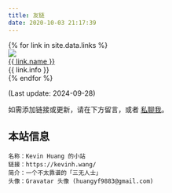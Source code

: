 ```yaml
---
title: 友链
date: 2020-10-03 21:17:39
---
```


<div class="links-content">
<div class="link-navigation">
{% for link in site.data.links %}
<div class="card"><img class="ava nomediumzoom" src="{{ link.avatar }}"/>
<div class="card-header">
<div><a href="{{ link.site }}" target="_blank"> {{ link.name }}</a> </div>
<div class="info">{{ link.info }}</div>
</div>
</div>
{% endfor %}
</div>

<div id="qexo-friends"></div>
<link rel="stylesheet" href="https://cdn.jsdelivr.net/npm/qexo-static@1.1.3/hexo/friends/friends.css"/>
<script src="https://cdn.jsdelivr.net/npm/qexo-static@1.1.3/hexo/friends/friends.js"></script>
<script>loadQexoFriends("qexo-friends", "https://qexo.kevinh.wang")</script>

(Last update: 2024-09-28)

如需添加链接或更新，请在下方留言，或者 [私聊我](https://kevinh.wang/about/)。

## 本站信息
```
名称：Kevin Huang 的小站
链接：https://kevinh.wang/
简介：一个不太靠谱的「三无人士」
头像：Gravatar 头像 (huangyf9883@gmail.com)
```